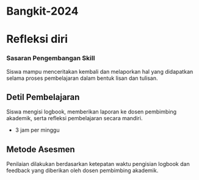 # Bangkit-2024
  
# Refleksi diri
### Sasaran Pengembangan Skill
Siswa mampu menceritakan kembali dan melaporkan hal yang didapatkan selama proses pembelajaran dalam bentuk lisan dan tulisan.  

## Detil Pembelajaran
Siswa mengisi logbook, memberikan laporan ke dosen pembimbing akademik, serta refleksi pembelajaran secara mandiri.  
+ 3 jam per minggu
  
## Metode Asesmen
Penilaian dilakukan berdasarkan ketepatan waktu pengisian logbook dan feedback yang diberikan oleh dosen pembimbing akademik.


